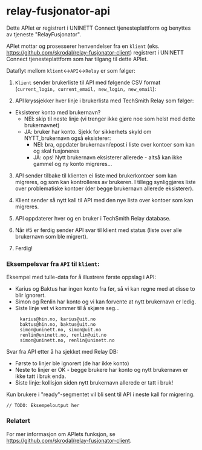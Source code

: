 # relay-fusjonator-api

Dette APIet er registrert i UNINETT Connect tjenesteplattform og benyttes av tjeneste "RelayFusjonator".

APIet mottar og prosesserer henvendelser fra en `klient` (eks. https://github.com/skrodal/relay-fusjonator-client) registrert i UNINETT Connect tjenesteplattform som har tilgang til dette APIet.
 
Dataflyt mellom `klient`<->`API`<->`Relay` er som følger:


1. `Klient` sender brukerliste til API med følgende CSV format (`current_login, current_email, new_login, new_email`):
 
2. API kryssjekker hver linje i brukerlista med TechSmith Relay som følger:

- Eksisterer konto med brukernavn?
    - NEI: skip til neste linje (vi trenger ikke gjøre noe som helst med dette brukernavnet)
    - JA: bruker har konto. Sjekk for sikkerhets skyld om NYTT_brukernavn også eksisterer:
        - NEI: bra, oppdater brukernavn/epost i liste over kontoer som kan og skal fusjoneres
        - JA: ops! Nytt brukernavn eksisterer allerede - altså kan ikke gammel og ny konto migreres... 

3. API sender tilbake til klienten ei liste med brukerkontoer som kan migreres, og som kan kontrolleres av brukeren. I tillegg synliggjøres liste over problematiske kontoer (der begge brukernavn allerede eksisterer).

4. Klient sender så nytt kall til API med den nye lista over kontoer som kan migreres.

5. API oppdaterer hver og en bruker i TechSmith Relay database.

6. Når #5 er ferdig sender API svar til klient med status (liste over alle brukernavn som ble migrert).

7. Ferdig!


### Eksempelsvar fra `API` til `klient`:

Eksempel med tulle-data for å illustrere første oppslag i API: 

- Karius og Baktus har ingen konto fra før, så vi kan regne med at disse to blir ignorert. 
- Simon og Renlin har konto og vi kan forvente at nytt brukernavn er ledig.
- Siste linje vet vi kommer til å skjære seg...

```
     karius@hin.no, karius@uit.no
     baktus@hin.no, baktus@uit.no
     simon@uninett.no, simon@uit.no
     renlin@uninett.no, renlin@uit.no
     simon@uninett.no, renlin@uninett.no
```

Svar fra API etter å ha sjekket med Relay DB:

- Første to linjer ble ignorert (de har ikke konto)
- Neste to linjer er OK - begge brukere har konto og nytt brukernavn er ikke tatt i bruk enda. 
- Siste linje: kollisjon siden nytt brukernavn allerede er tatt i bruk!

Kun brukere i "ready"-segmentet vil bli sent til API i neste kall for migrering.

```
// TODO: Eksempeloutput her
```


### Relatert

For mer informasjon om APIets funksjon, se https://github.com/skrodal/relay-fusjonator-client. 

